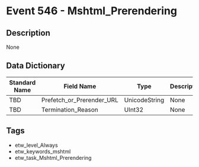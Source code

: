 # Event 546 - Mshtml_Prerendering

## Description
None

## Data Dictionary
|Standard Name|Field Name|Type|Description|Sample Value|
|---|---|---|---|---|
|TBD|Prefetch_or_Prerender_URL|UnicodeString|None|`None`|
|TBD|Termination_Reason|UInt32|None|`None`|

## Tags
* etw_level_Always
* etw_keywords_mshtml
* etw_task_Mshtml_Prerendering